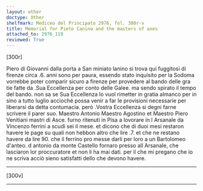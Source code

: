 ```yaml
---
layout: other
doctype: Other
shelfmark: Mediceo del Principato 2976, fol. 300r-v
title: Memorial for Pieto Canino and the masters of axes
attached_to: 2976_119
reviewed: True
---
```


[300r]


Piero di Giovanni dalla porta a San miniato lanino si trova qui fuggitosi di
firenze circa .6. anni sono per paura, essendo stato inquisito per la Sodoma
vorrebbe poter comparir sicuro a firenze per provedere al bando delle gra
tie fatte da .Sua Eccellenza per conto delle Galee. ma sendo spirato il tempo
del bando. non sa se Sua Eccellenza lo vuol rimetter in gratia almanco per in
sino a tutto luglio accioché possa venir a far le provisioni necessarie
per liberarsi da detta contumacia. però .Vostra Eccellenza si degni farne scrivere
il parer suo.
Maestro Antonio
Maestro Agostino et
Maestro Piero
Venitiani mastri di Asce. furno ritenuti in Pisa a lovorare
in l Arsanale da Vincenzo ferrini a scudi sei il mese. et dicono
che di duoi mesi restaron havere le page su quali non hebbon altro che
lire .7. et che ne restano havere da lire 90. che il ferrino pro
messe darli per loro a un Bartolomeo d'anteo. d antonio da monte
Castello fornaro presso all Arsanale, che lasciaron lor proccuratore
et non li ha mai dati. per il che mi pregano che io ne scriva acciò
sieno satisfatti dello che devono havere.

---

[300v]



---

